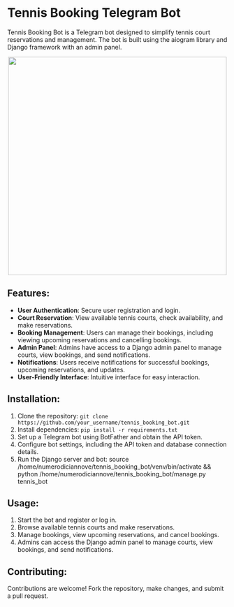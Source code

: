 # Tennis Booking Telegram Bot

Tennis Booking Bot is a Telegram bot designed to simplify tennis court reservations and management. The bot is built using the aiogram library and Django framework with an admin panel.

<div id="header" align="center">
  <img src="[https://i.giphy.com/media/v1.Y2lkPTc5MGI3NjExeG5zemV6NzVtM2J6OWthZzdtcm5kcWEwYzBscnZ6bWg0djF6dGVhbyZlcD12MV9pbnRlcm5hbF9naWZfYnlfaWQmY3Q9Zw/2Qp0gfQ45FgA0/giphy.gif](https://github.com/numerodiciannove/py-django-tennis-booking-telegram-bot/blob/main/ezgif-5-6ca6829e3b.gif)" width="500"/>
</div>

## Features:

- **User Authentication**: Secure user registration and login.
- **Court Reservation**: View available tennis courts, check availability, and make reservations.
- **Booking Management**: Users can manage their bookings, including viewing upcoming reservations and cancelling bookings.
- **Admin Panel**: Admins have access to a Django admin panel to manage courts, view bookings, and send notifications.
- **Notifications**: Users receive notifications for successful bookings, upcoming reservations, and updates.
- **User-Friendly Interface**: Intuitive interface for easy interaction.

## Installation:

1. Clone the repository: `git clone https://github.com/your_username/tennis_booking_bot.git`
2. Install dependencies: `pip install -r requirements.txt`
3. Set up a Telegram bot using BotFather and obtain the API token.
4. Configure bot settings, including the API token and database connection details.
5. Run the Django server and bot: source /home/numerodiciannove/tennis_booking_bot/venv/bin/activate && python /home/numerodiciannove/tennis_booking_bot/manage.py tennis_bot

## Usage:

1. Start the bot and register or log in.
2. Browse available tennis courts and make reservations.
3. Manage bookings, view upcoming reservations, and cancel bookings.
4. Admins can access the Django admin panel to manage courts, view bookings, and send notifications.

## Contributing:

Contributions are welcome! Fork the repository, make changes, and submit a pull request.
